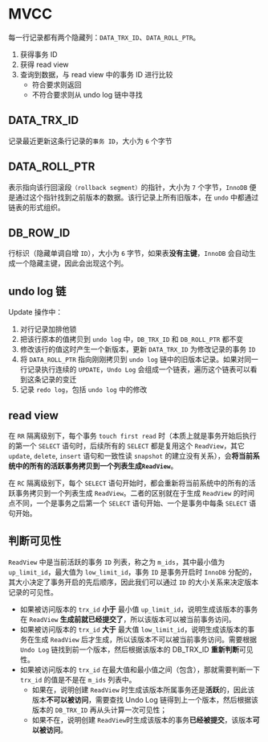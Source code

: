 # MVCC

每一行记录都有两个隐藏列：`DATA_TRX_ID`、`DATA_ROLL_PTR`。

1. 获得事务 ID
2. 获得 read view
3. 查询到数据，与 read view 中的事务 ID 进行比较
    - 符合要求则返回
    - 不符合要求则从 undo log 链中寻找

## DATA_TRX_ID

记录最近更新这条行记录的`事务 ID`，大小为 `6` 个字节

## **DATA_ROLL_PTR**

表示指向该行回滚段`（rollback segment）`的指针，大小为 `7` 个字节，`InnoDB` 便是通过这个指针找到之前版本的数据。该行记录上所有旧版本，在 `undo` 中都通过链表的形式组织。

## **DB_ROW_ID**

行标识（隐藏单调自增 `ID`），大小为 `6` 字节，如果表**没有主键**，`InnoDB` 会自动生成一个隐藏主键，因此会出现这个列。

## undo log 链

Update 操作中：

1. 对行记录加排他锁
2. 把该行原本的值拷贝到 `undo log` 中，`DB_TRX_ID` 和 `DB_ROLL_PTR` 都不变
3. 修改该行的值这时产生一个新版本，更新 `DATA_TRX_ID` 为修改记录的事务 `ID`
4. 将 `DATA_ROLL_PTR` 指向刚刚拷贝到 `undo log` 链中的旧版本记录。如果对同一行记录执行连续的 `UPDATE`，`Undo Log` 会组成一个链表，遍历这个链表可以看到这条记录的变迁
5. 记录 `redo log`，包括 `undo log` 中的修改



## read view

在 `RR` 隔离级别下，每个事务 `touch first read` 时（本质上就是事务开始后执行的第一个 `SELECT` 语句时，后续所有的 `SELECT` 都是复用这个 `ReadView`，其它 `update`, `delete`, `insert` 语句和一致性读 `snapshot` 的建立没有关系），会**将当前系统中的所有的活跃事务拷贝到一个列表生成`ReadView`**。

在 `RC` 隔离级别下，每个 `SELECT` 语句开始时，都会重新将当前系统中的所有的活跃事务拷贝到一个列表生成 `ReadView`。二者的区别就在于生成 `ReadView` 的时间点不同，一个是事务之后第一个 `SELECT` 语句开始、一个是事务中每条 `SELECT` 语句开始。

## 判断可见性

`ReadView` 中是当前活跃的事务 `ID` 列表，称之为 `m_ids`，其中最小值为 `up_limit_id`，最大值为 `low_limit_id`，事务 `ID` 是事务开启时 `InnoDB` 分配的，其大小决定了事务开启的先后顺序，因此我们可以通过 `ID` 的大小关系来决定版本记录的可见性。

- 如果被访问版本的 `trx_id` **小于** 最小值 `up_limit_id`，说明生成该版本的事务在 `ReadView` **生成前就已经提交了**，所以该版本可以被当前事务访问。
- 如果被访问版本的 `trx_id` **大于** 最大值 `low_limit_id`，说明生成该版本的事务在生成 `ReadView` 后才生成，所以该版本不可以被当前事务访问。需要根据 `Undo Log` 链找到前一个版本，然后根据该版本的 DB_TRX_ID **重新判断**可见性。
- 如果被访问版本的 `trx_id` 在最大值和最小值之间（包含），那就需要判断一下 `trx_id` 的值是不是在 `m_ids` 列表中。
    - 如果在，说明创建 `ReadView` 时生成该版本所属事务还是**活跃**的，因此该版本**不可以被访问**，需要查找 Undo Log 链得到上一个版本，然后根据该版本的 `DB_TRX_ID` 再从头计算一次可见性；
    - 如果不在，说明创建 `ReadView`时生成该版本的事务**已经被提交**，该版本**可以被访问**。